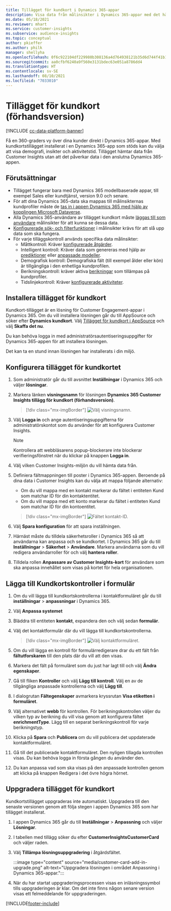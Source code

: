 ```yaml
---
title: Tillägget för kundkort i Dynamics 365-appar
description: Visa data från målinsikter i Dynamics 365-appar med det här tillägget.
ms.date: 05/18/2021
ms.reviewer: mhart
ms.service: customer-insights
ms.subservice: audience-insights
ms.topic: conceptual
author: pkieffer
ms.author: philk
manager: shellyha
ms.openlocfilehash: 0f6c922104df229980b308136a4d764938121b35d6d744f41b1530bdb5515e7f
ms.sourcegitcommit: aa0cfbf6240a9f560e3131bdec63e051a8786dd4
ms.translationtype: HT
ms.contentlocale: sv-SE
ms.lasthandoff: 08/10/2021
ms.locfileid: "7033010"
---
```

# <a name="customer-card-add-in-preview"></a>Tillägget för kundkort (förhandsversion)

[!INCLUDE [cc-data-platform-banner](../includes/cc-data-platform-banner.md)]

Få en 360-graders vy över dina kunder direkt i Dynamics 365-appar. Med kundkortstillägget installerat i en Dynamics 365-app som stöds kan du välja att visa demografi, insikter och aktivitetstid. Tillägget hämtar data från Customer Insights utan att det påverkar data i den anslutna Dynamics 365-appen. 

## <a name="prerequisites"></a>Förutsättningar

- Tillägget fungerar bara med Dynamics 365 modellbaserade appar, till exempel Sales eller kundtjänst, version 9.0 och senare.
- För att dina Dynamics 365-data ska mappas till målinsikternas kundprofiler måste de [tas in i appen Dynamics 365 med hjälp av kopplingen Microsoft Dataverse](connect-power-query.md).
- Alla Dynamics 365-användare av tillägget kundkort måste [läggas till som användare](permissions.md) målinsikter för att kunna se dessa data.
- [Konfigurerade sök- och filterfunktioner](search-filter-index.md) i målinsikter krävs för att slå upp data som ska fungera.
- För varje tilläggskontroll används specifika data målinsikter:
  - Måttkontroll: Kräver [konfigurerade åtgärder](measures.md).
  - Intelligent kontroll: Kräver data som genereras med hjälp av [prediktioner](predictions.md) eller [anpassade modeller](custom-models.md).
  - Demografisk kontroll: Demografiska fält (till exempel ålder eller kön) är tillgängliga i den enhetliga kundprofilen.
  - Berikningskontroll: kräver aktiva [berikningar](enrichment-hub.md) som tillämpas på kundprofiler.
  - Tidslinjekontroll: Kräver [konfigurerade aktiviteter](activities.md).

## <a name="install-the-customer-card-add-in"></a>Installera tillägget för kundkort

Kundkort-tillägget är en lösning för Customer Engagement-appar i Dynamics 365. Om du vill installera lösningen går du till AppSource och söker efter **Dynamics kundkort**. Välj [Tillägget för kundkort i AppSource](https://appsource.microsoft.com/product/dynamics-365/mscrm.dynamics_365_customer_insights_customer_card_addin?tab=Overview) och välj **Skaffa det nu**.

Du kan behöva logga in med administratörsautentiseringsuppgifter för Dynamics 365-appen för att installera lösningen.

Det kan ta en stund innan lösningen har installerats i din miljö.

## <a name="configure-the-customer-card-add-in"></a>Konfigurera tillägget för kundkortet

1. Som administratör går du till avsnittet **Inställningar** i Dynamics 365 och väljer **lösningar**.

1. Markera länken **visningsnamn** för lösningen **Dynamics 365 Customer Insights tillägg för kundkort (förhandsversion)**.

   > [!div class="mx-imgBorder"]
   > ![Välj visningsnamn.](media/select-display-name.png "Välj visningsnamn")

1. Välj **Logga in** och ange autentiseringsuppgifterna för administratörskontot som du använder för att konfigurera Customer Insights.

   > [!NOTE]
   > Kontrollera att webbläsarens popup-blockerare inte blockerar verifieringsfönstret när du klickar på knappen **Logga in**.

1. Välj vilken Customer Insights-miljön du vill hämta data från.

1. Definiera fältmappningen till poster i Dynamics 365-appen. Beroende på dina data i Customer Insights kan du välja att mappa följande alternativ:
   - Om du vill mappa med en kontakt markerar du fältet i entiteten Kund som matchar ID för din kontaktentitet.
   - Om du vill mappa med ett konto markerar du fältet i entiteten Kund som matchar ID för din kontoentitet.

   > [!div class="mx-imgBorder"]
   > ![Fältet kontakt-ID.](media/contact-id-field.png "Fältet kontakt-ID")

1. Välj **Spara konfiguration** för att spara inställningen.

1. Härnäst måste du tilldela säkerhetsroller i Dynamics 365 så att användarna kan anpassa och se kundkortet. I Dynamics 365 går du till **Inställningar** > **Säkerhet** > **Användare**. Markera användarna som du vill redigera användarroller för och välj **hantera roller**.

1. Tilldela rollen **Anpassare av Customer Insights-kort** för användare som ska anpassa innehållet som visas på kortet för hela organisationen.

## <a name="add-customer-card-controls-to-forms"></a>Lägga till Kundkortskontroller i formulär
  
1. Om du vill lägga till kundkortskontrollerna i kontaktformuläret går du till **inställningar** > **anpassningar** i Dynamics 365.

1. Välj **Anpassa systemet**

1. Bläddra till entiteten **kontakt**, expandera den och välj sedan **formulär**.

1. Välj det kontaktformulär där du vill lägga till kundkortskontrollerna.

    > [!div class="mx-imgBorder"]
    > ![Välj kontaktformuläret.](media/contact-active-forms.png "Välj kontaktformulär")

1. Om du vill lägga en kontroll för formulärredigerare drar du ett fält från **fältutforskaren** till den plats där du vill att den visas.

1. Markera det fält på formuläret som du just har lagt till och välj **Ändra egenskaper**.

1. Gå till fliken **Kontroller** och välj **Lägg till kontroll**. Välj en av de tillgängliga anpassade kontrollerna och välj **Lägg till**.

1. I dialogrutan **Fältegenskaper** avmarkera kryssrutan **Visa etiketten i formuläret**.

1. Välj alternativet **webb** för kontrollen. För berikningskontrollen väljer du vilken typ av berikning du vill visa genom att konfigurera fältet **enrichmentType**. Lägg till en separat berikningskontroll för varje berikningstyp.

1. Klicka på **Spara** och **Publicera** om du vill publicera det uppdaterade kontaktformuläret.

1. Gå till det publicerade kontaktformuläret. Den nyligen tillagda kontrollen visas. Du kan behöva logga in första gången du använder den.

1. Du kan anpassa vad som ska visas på den anpassade kontrollen genom att klicka på knappen Redigera i det övre högra hörnet.

## <a name="upgrade-customer-card-add-in"></a>Uppgradera tillägget för kundkort
Kundkortstillägget uppgraderas inte automatiskt. Uppgradera till den senaste versionen genom att följa stegen i appen Dynamics 365 som har tillägget installerat.

1. I appen Dynamics 365 går du till **Inställningar** > **Anpassning** och väljer **Lösningar**.

1. I tabellen med tillägg söker du efter **CustomerInsightsCustomerCard** och väljer raden.

1. Välj **Tillämpa lösningsuppgradering** i åtgärdsfältet.

   :::image type="content" source="media/customer-card-add-in-upgrade.png" alt-text="Uppgradera lösningen i området Anpassning i Dynamics 365-appar.":::

1. När du har startat uppgraderingsprocessen visas en inläsningssymbol tills uppgraderingen är klar. Om det inte finns någon senare version visas ett felmeddelande för uppgraderingen.


[!INCLUDE[footer-include](../includes/footer-banner.md)]
